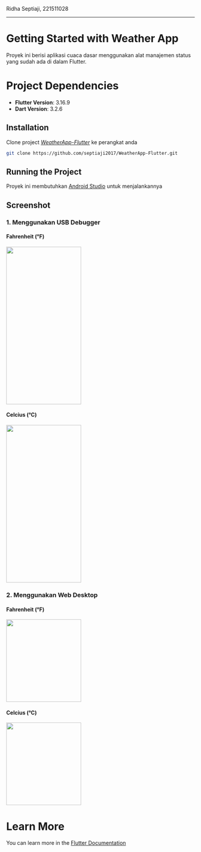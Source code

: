 Ridha Septiaji, 221511028
***

# Getting Started with Weather App

Proyek ini berisi aplikasi cuaca dasar menggunakan alat manajemen status yang sudah ada di dalam Flutter.

# Project Dependencies

- **Flutter Version**: 3.16.9
- **Dart Version**: 3.2.6
   
## Installation

Clone project *[WeatherApp-Flutter](https://github.com/septiaji2017/WeatherApp-Flutter.git)* ke perangkat anda

```bash
git clone https://github.com/septiaji2017/WeatherApp-Flutter.git
```

## Running the Project
Proyek ini membutuhkan <ins>Android Studio</ins> untuk menjalankannya

## Screenshot
### 1. Menggunakan USB Debugger
#### Fahrenheit (°F)
<img src="https://github.com/septiaji2017/WeatherApp-Flutter/assets/73025651/592043b8-8193-47cd-aece-83a2cf10eebe" width="200" height="420">

#### Celcius (°C)
<img src="https://github.com/septiaji2017/WeatherApp-Flutter/assets/73025651/2bc4be49-df4e-4d4c-bd04-528c7abb37af" width="200" height="420">

### 2. Menggunakan Web Desktop
#### Fahrenheit (°F)
<img src="https://github.com/septiaji2017/WeatherApp-Flutter/assets/73025651/e3a1fea8-5337-445c-a9c9-266b9a18b681" width="200" height="220">


#### Celcius (°C)
<img src="https://github.com/septiaji2017/WeatherApp-Flutter/assets/73025651/f3bcc272-df17-479a-8780-bacdcf8b0811" width="200" height="220">



# Learn More

You can learn more in the [Flutter Documentation](https://docs.flutter.dev/)
